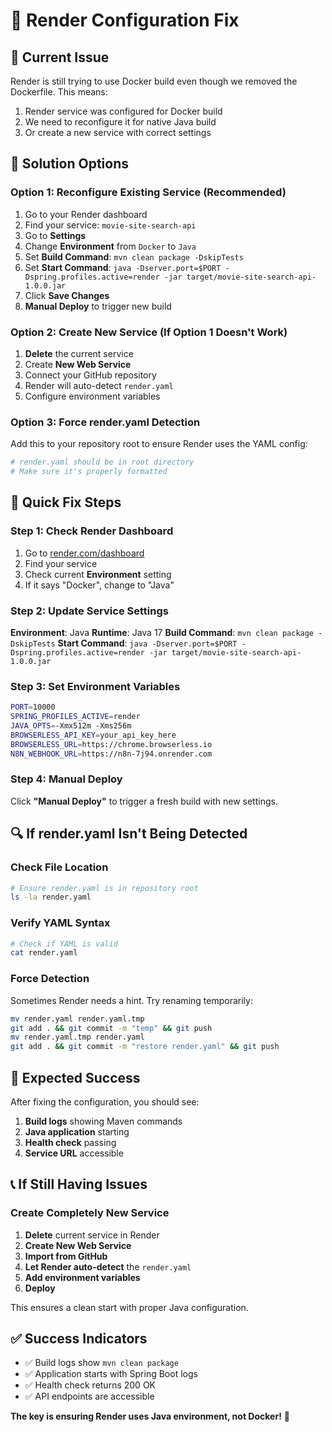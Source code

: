 # 🔧 Render Configuration Fix

## 🚨 Current Issue

Render is still trying to use Docker build even though we removed the Dockerfile. This means:

1. Render service was configured for Docker build
2. We need to reconfigure it for native Java build
3. Or create a new service with correct settings

## 🎯 **Solution Options**

### **Option 1: Reconfigure Existing Service (Recommended)**

1. Go to your Render dashboard
2. Find your service: `movie-site-search-api`
3. Go to **Settings**
4. Change **Environment** from `Docker` to `Java`
5. Set **Build Command**: `mvn clean package -DskipTests`
6. Set **Start Command**: `java -Dserver.port=$PORT -Dspring.profiles.active=render -jar target/movie-site-search-api-1.0.0.jar`
7. Click **Save Changes**
8. **Manual Deploy** to trigger new build

### **Option 2: Create New Service (If Option 1 Doesn't Work)**

1. **Delete** the current service
2. Create **New Web Service**
3. Connect your GitHub repository
4. Render will auto-detect `render.yaml`
5. Configure environment variables

### **Option 3: Force render.yaml Detection**

Add this to your repository root to ensure Render uses the YAML config:

```yaml
# render.yaml should be in root directory
# Make sure it's properly formatted
```

## 🚀 **Quick Fix Steps**

### **Step 1: Check Render Dashboard**

1. Go to [render.com/dashboard](https://render.com/dashboard)
2. Find your service
3. Check current **Environment** setting
4. If it says "Docker", change to "Java"

### **Step 2: Update Service Settings**

**Environment**: Java
**Runtime**: Java 17
**Build Command**: `mvn clean package -DskipTests`
**Start Command**: `java -Dserver.port=$PORT -Dspring.profiles.active=render -jar target/movie-site-search-api-1.0.0.jar`

### **Step 3: Set Environment Variables**

```bash
PORT=10000
SPRING_PROFILES_ACTIVE=render
JAVA_OPTS=-Xmx512m -Xms256m
BROWSERLESS_API_KEY=your_api_key_here
BROWSERLESS_URL=https://chrome.browserless.io
N8N_WEBHOOK_URL=https://n8n-7j94.onrender.com
```

### **Step 4: Manual Deploy**

Click **"Manual Deploy"** to trigger a fresh build with new settings.

## 🔍 **If render.yaml Isn't Being Detected**

### **Check File Location**
```bash
# Ensure render.yaml is in repository root
ls -la render.yaml
```

### **Verify YAML Syntax**
```bash
# Check if YAML is valid
cat render.yaml
```

### **Force Detection**
Sometimes Render needs a hint. Try renaming temporarily:
```bash
mv render.yaml render.yaml.tmp
git add . && git commit -m "temp" && git push
mv render.yaml.tmp render.yaml  
git add . && git commit -m "restore render.yaml" && git push
```

## 🎯 **Expected Success**

After fixing the configuration, you should see:

1. **Build logs** showing Maven commands
2. **Java application** starting
3. **Health check** passing
4. **Service URL** accessible

## 📞 **If Still Having Issues**

### **Create Completely New Service**

1. **Delete** current service in Render
2. **Create New Web Service**
3. **Import from GitHub**
4. **Let Render auto-detect** the `render.yaml`
5. **Add environment variables**
6. **Deploy**

This ensures a clean start with proper Java configuration.

## ✅ **Success Indicators**

- ✅ Build logs show `mvn clean package`
- ✅ Application starts with Spring Boot logs
- ✅ Health check returns 200 OK
- ✅ API endpoints are accessible

**The key is ensuring Render uses Java environment, not Docker!** 🚀